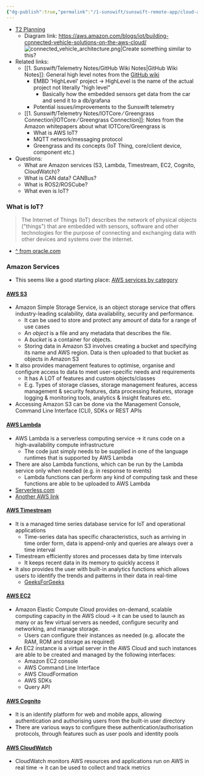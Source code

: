 ```yaml
---
{"dg-publish":true,"permalink":"/1-sunswift/sunswift-remote-app/cloud-architecture-diagram/","created":"2024-07-22T22:35:27.507+10:00","updated":"2024-07-23T23:33:37.493+10:00"}
---
```


- [T2 Planning](https://docs.google.com/document/d/1RJXRiCVt_27EhIYQAgpv9bbyQgl6lvOZI0yVGBZEDr4/edit)
	- Diagram link: https://aws.amazon.com/blogs/iot/building-connected-vehicle-solutions-on-the-aws-cloud/
![connected_vehicle_architecture.png|Create something similar to this?](/img/user/Images%20&%20Attachments/connected_vehicle_architecture.png)
- Related links:
	- [[1. Sunswift/Telemetry Notes/GitHub Wiki Notes\|GitHub Wiki Notes]]: General high level notes from the [GitHub wiki](https://github.com/UNSW-Sunswift/SR-Telemetry/wiki/Telemetry:-An-Overview#telemetry)
		- EMBD 'HighLevel' project -> HighLevel is the name of the actual project not literally "high level"
			- Basically how the embedded sensors get data from the car and send it to a db/grafana
		- Potential issues/improvements to the Sunswift telemetry
	- [[1. Sunswift/Telemetry Notes/IOTCore ⁄ Greengrass Connection\|IOTCore ⁄ Greengrass Connection]]: Notes from the Amazon whitepapers about what IOTCore/Greengrass is
		- What is AWS IoT?
		- MQTT network/messaging protocol
		- Greengrass and its concepts (IoT Thing, core/client device, component etc.)
- Questions:
	- What are Amazon services (S3, Lambda, Timestream, EC2, Cognito, CloudWatch)?
	- What is CAN data? CANBus?
	- What is ROS2/ROSCube?
	- What even is IoT?

### What is IoT?
>The Internet of Things (IoT) describes the network of physical objects ("things") that are embedded with sensors, software and other technologies for the purpose of connecting and exchanging data with other devices and systems over the internet.
- [^ from oracle.com](https://www.oracle.com/au/internet-of-things/)

### Amazon Services
- This seems like a good starting place: [AWS services by category](https://docs.aws.amazon.com/whitepapers/latest/aws-overview/amazon-web-services-cloud-platform.html)

#### [AWS S3](https://docs.aws.amazon.com/AmazonS3/latest/userguide/Welcome.html)
- Amazon Simple Storage Service, is an object storage service that offers industry-leading scalability, data availability, security and performance.
	- It can be used to store and protect any amount of data for a range of use cases
	- An *object* is a file and any metadata that describes the file.
	- A *bucket* is a container for objects.
	- Storing data in Amazon S3 involves creating a bucket and specifying its name and AWS region. Data is then uploaded to that bucket as objects in Amazon S3
- It also provides management features to optimise, organise and configure access to data to meet user-specific needs and requirements
	- It has A LOT of features and custom objects/classes
	- E.g. Types of storage classes, storage management features, access management & security features, data processing features, storage logging & monitoring tools, analytics & insight features etc.
- Accessing Amazon S3 can be done via the Management Console, Command Line Interface (CLI), SDKs or REST APIs

#### [AWS Lambda](https://docs.aws.amazon.com/lambda/latest/dg/welcome.html)
- AWS Lambda is a serverless computing service ->  it runs code on a high-availability compute infrastructure
	- The code just simply needs to be supplied in one of the language runtimes that is supported by AWS Lambda
- There are also Lambda functions, which can be run by the Lambda service only when needed (e.g. in response to events)
	- Lambda functions can perform any kind of computing task and these functions are able to be uploaded to AWS Lambda
- [Serverless.com](https://www.serverless.com/aws-lambda#toc1)
- [Another AWS link](https://aws.amazon.com/lambda/features/)

#### [AWS Timestream](https://docs.aws.amazon.com/whitepapers/latest/aws-overview/database.html#amazon-timestream)
- It is a managed time series database service for IoT and operational applications
	- Time-series data has specific characteristics, such as arriving in time order form, data is append-only and queries are always over a time interval
- Timestream efficiently stores and processes data by time intervals
	- It keeps recent data in its memory to quickly access it 
- It also provides the user with built-in analytics functions which allows users to identify the trends and patterns in their data in real-time
	- [GeeksForGeeks](https://www.geeksforgeeks.org/what-is-aws-time-series-databases-setup-amazon-timestream/)

#### [AWS EC2](https://aws.amazon.com/lambda/features/)
- Amazon Elastic Compute Cloud provides on-demand, scalable computing capacity in the AWS cloud -> it can be used to launch as many or as few virtual servers as needed, configure security and networking, and manage storage.
	- Users can configure their instances as needed (e.g. allocate the RAM, ROM and storage as required)
- An EC2 instance is a virtual server in the AWS Cloud and such instances are able to be created and managed by the following interfaces:
	- Amazon EC2 console
	- AWS Command Line Interface
	- AWS CloudFormation
	- AWS SDKs
	- Query API

#### [AWS Cognito](https://docs.aws.amazon.com/cognito/latest/developerguide/what-is-amazon-cognito.html)
- It is an identify platform for web and mobile apps, allowing authentication and authorising users from the built-in user directory
- There are various ways to configure these authentication/authorisation protocols, through features such as user pools and identity pools

#### [AWS CloudWatch](https://docs.aws.amazon.com/AmazonCloudWatch/latest/monitoring/WhatIsCloudWatch.html)
- CloudWatch monitors AWS resources and applications run on AWS in real time -> it can be used to collect and track metrics